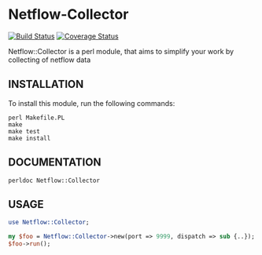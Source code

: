 Netflow-Collector
=============

[![Build Status](https://travis-ci.org/p-alik/Netflow-Collector.png)](https://travis-ci.org/p-alik/Netflow-Collector)
[![Coverage Status](https://coveralls.io/repos/github/p-alik/Netflow-Collector/badge.png)](https://coveralls.io/github/p-alik/Netflow-Collector)

Netflow::Collector is a perl module, that aims to simplify your work by collecting of netflow data

INSTALLATION
------------
To install this module, run the following commands:
```
perl Makefile.PL
make
make test
make install
```
DOCUMENTATION
-------------
```
perldoc Netflow::Collector
```

USAGE
-----

```perl
use Netflow::Collector;

my $foo = Netflow::Collector->new(port => 9999, dispatch => sub {..});
$foo->run();

```
